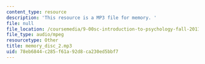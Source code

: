 ```yaml
---
content_type: resource
description: 'This resource is a MP3 file for memory. '
file: null
file_location: /coursemedia/9-00sc-introduction-to-psychology-fall-2011/78eb6844c285f61a92d8ca230ed5bbf7_memory_disc_2.mp3
file_type: audio/mpeg
resourcetype: Other
title: memory_disc_2.mp3
uid: 78eb6844-c285-f61a-92d8-ca230ed5bbf7
---
```

